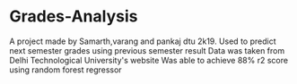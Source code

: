# Grades-Analysis
A project made by Samarth,varang and pankaj dtu 2k19. Used to predict next semester grades using previous semester result
Data was taken from Delhi Technological University's website
Was able to achieve 88% r2 score using random forest regressor
